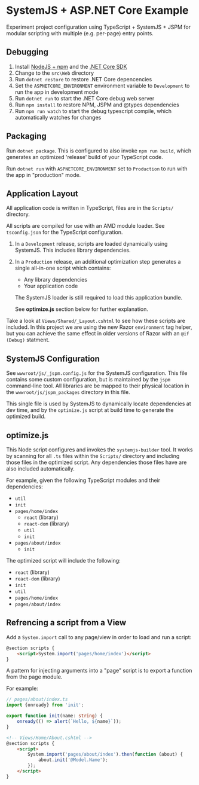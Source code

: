 SystemJS + ASP.NET Core Example
================================

Experiment project configuration using TypeScript + SystemJS + JSPM for
modular scripting with multiple (e.g. per-page) entry points.


Debugging
---------

1. Install [NodeJS + npm][nodejs] and the [.NET Core SDK][dotnet]
1. Change to the `src\Web` directory
1. Run `dotnet restore` to restore .NET Core depencencies
1. Set the `ASPNETCORE_ENVIRONMENT` environment variable to `Development` to run the app in development mode
1. Run `dotnet run` to start the .NET Core debug web server
1. Run `npm install` to restore NPM, JSPM and @types dependencies
1. Run `npm run watch` to start the debug typescript compile, which automatically
   watches for changes

[nodejs]: https://nodejs.org/
[dotnet]: https://www.microsoft.com/net/core#windows


Packaging
---------

Run `dotnet package`. This is configured to also invoke `npm run build`, which
generates an optimized 'release' build of your TypeScript code.

Run `dotnet run` with `ASPNETCORE_ENVIRONMENT` set to `Production` to run with the app
in "production" mode.


Application Layout
------------------

All application code is written in TypeScript, files are in the `Scripts/`
directory.

All scripts are compiled for use with an AMD module loader.
See `tsconfig.json` for the TypeScript configuration.

1. In a `Development` release, scripts are loaded dynamically using SystemJS. This
   includes library dependencies.

1. In a `Production` release, an additional optimization step generates a single
   all-in-one script which contains:

   - Any library dependencies
   - Your application code

   The SystemJS loader is still required to load this application bundle.

   See **optimize.js** section below for further explanation.

Take a look at `Views/Shared/_Layout.cshtml` to see how these scripts are included.
In this project we are using the new Razor `environment` tag helper, but you can
achieve the same effect in older versions of Razor with an `@if (Debug)` statment.


SystemJS Configuration
-----------------------

See `wwwroot/js/_jspm.config.js` for the SystemJS configuration. This file contains
some custom configuration, but is maintained by the `jspm` command-line tool. All
libraries are be mapped to their physical location in the `wwwroot/js/jspm_packages`
directory in this file.

This single file is used by SystemJS to dynamically locate dependencies at dev
time, and by the `optimize.js` script at build time to generate the optimized build.


optimize.js
-----------

This Node script configures and invokes the `systemjs-builder` tool. It works by
scanning for all `.ts` files within the `Scripts/` directory and including
those files in the optimized script. Any dependencies those files have are also
included automatically.

For example, given the following TypeScript modules and their dependencies:

- `util`
- `init`
- `pages/home/index`
    - `react` (library)
    - `react-dom` (library)
    - `util`
    - `init`
- `pages/about/index`
    - `init`

The optimized script will include the following:

- `react` (library)
- `react-dom` (library)
- `init`
- `util`
- `pages/home/index`
- `pages/about/index`


Refrencing a script from a View
-------------------------------

Add a `System.import` call to any page/view in order to load and run a script:

```html
@section scripts {
    <script>System.import('pages/home/index')</script>
}
```

A pattern for injecting arguments into a "page" script is to export
a function from the page module.

For example:

```typescript
// pages/about/index.ts
import {onready} from 'init';

export function init(name: string) {
    onready(() => alert(`Hello, ${name}`));
}
```

```html
<!-- Views/Home/About.cshtml -->
@section scripts {
    <script>
        System.import('pages/about/index').then(function (about) {
            about.init('@Model.Name');
        });
    </script>
}
```
